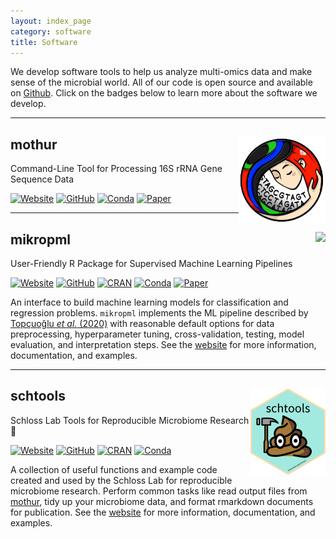 ```yaml
---
layout: index_page
category: software
title: Software
---
```


We develop software tools to help us analyze multi-omics data and make sense of
the microbial world. All of our code is open source and available on
[Github](https://github.com/SchlossLab). Click on the badges below to learn more
about the software we develop.

<hr>

## mothur <img src="https://raw.githubusercontent.com/mothur/logo/master/mothur_RGB.png" align='right' height="139" />

Command-Line Tool for Processing 16S rRNA Gene Sequence Data

[![Website](https://img.shields.io/static/v1?style=flat&label=Docs&message=Website&color=success)](http://mothur.org/)
[![GitHub](https://img.shields.io/static/v1?style=flat&logo=GitHub&label=+&message=GitHub&color=black)](https://github.com/mothur/mothur)
[![Conda](https://img.shields.io/conda/vn/Bioconda/mothur)](https://anaconda.org/bioconda/mothur)
[![Paper](https://img.shields.io/static/v1?style=flat&logo=google-scholar&label=+&message=Paper&color=white)](https://doi.org/10.1128/AEM.01541-09)

<hr>

## mikropml <img src="https://raw.githubusercontent.com/SchlossLab/mikropml/main/man/figures/logo.png" align='right' height="139" />

User-Friendly R Package for Supervised Machine Learning Pipelines

[![Website](https://img.shields.io/static/v1?style=flat&label=Docs&message=Website&color=success)](http://www.schlosslab.org/mikropml/)
[![GitHub](https://img.shields.io/static/v1?style=flat&logo=GitHub&label=+&message=GitHub&color=black)](https://github.com/SchlossLab/mikropml)
[![CRAN](https://img.shields.io/cran/v/mikropml?color=blue&label=CRAN&logo=R)](https://CRAN.R-project.org/package=mikropml)
[![Conda](https://img.shields.io/conda/vn/conda-forge/r-mikropml)](https://anaconda.org/conda-forge/r-mikropml)
[![Paper](https://joss.theoj.org/papers/10.21105/joss.03073/status.svg)](https://doi.org/10.21105/joss.03073)

An interface to build machine learning models for classification
and regression problems. `mikropml` implements the ML pipeline described
by [Topçuoğlu _et al._ (2020)](https://doi.org/10.1128/mBio.00434-20) with reasonable
default options for data preprocessing, hyperparameter tuning,
cross-validation, testing, model evaluation, and interpretation steps.
See the [website](http://www.schlosslab.org/mikropml/) for more information,
documentation, and examples.

<hr>

## schtools <a href='http://www.schlosslab.org/schtools/'><img src='https://raw.githubusercontent.com/SchlossLab/schtools/main/man/figures/logo.png' align="right" height="139" /></a>

Schloss Lab Tools for Reproducible Microbiome Research 💩

[![Website](https://img.shields.io/static/v1?style=flat&label=Docs&message=Website&color=success)](http://www.schlosslab.org/schtools/)
[![GitHub](https://img.shields.io/static/v1?style=flat&logo=GitHub&label=+&message=GitHub&color=black)](https://github.com/SchlossLab/schtools)
[![CRAN](https://img.shields.io/cran/v/schtools?color=blue&label=CRAN&logo=R)](https://CRAN.R-project.org/package=schtools)
[![Conda](https://img.shields.io/conda/vn/conda-forge/r-schtools)](https://anaconda.org/conda-forge/r-schtools)

A collection of useful functions and example code created and used by the
Schloss Lab for reproducible microbiome research. Perform common tasks like read
output files from [mothur](https://mothur.org), tidy up your microbiome data,
and format rmarkdown documents for publication. See the
[website](http://www.schlosslab.org/schtools/) for more information,
documentation, and examples.
